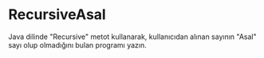 # RecursiveAsal
Java dilinde "Recursive" metot kullanarak, kullanıcıdan alınan sayının "Asal" sayı olup olmadığını bulan programı yazın.
